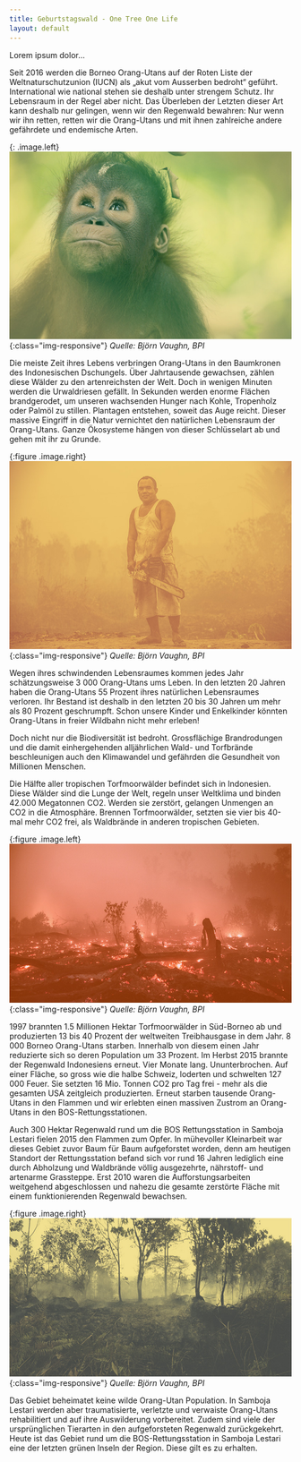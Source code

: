 ```yaml
---
title: Geburtstagswald - One Tree One Life
layout: default
---
```

Lorem ipsum dolor...

Seit 2016 werden die Borneo Orang-Utans auf der Roten Liste der Weltnaturschutzunion (IUCN) als „akut vom Ausserben bedroht“ geführt.
International wie national stehen sie deshalb unter strengem Schutz. Ihr Lebensraum in der Regel aber nicht. Das Überleben der Letzten dieser Art kann deshalb nur gelingen, wenn wir den Regenwald bewahren: Nur wenn wir ihn retten, retten wir die Orang-Utans und mit ihnen zahlreiche andere gefährdete und endemische Arten.

{: .image.left}
  ![image-title-here](assets/img/baby-ou-color-sm.jpg){:class="img-responsive"}
  *Quelle: Björn Vaughn, BPI*

Die meiste Zeit ihres Lebens verbringen Orang-Utans in den Baumkronen des Indonesischen Dschungels. Über Jahrtausende gewachsen, zählen diese Wälder zu den artenreichsten der Welt. Doch in wenigen Minuten werden die Urwaldriesen gefällt. In Sekunden werden enorme Flächen brandgerodet, um unseren wachsenden Hunger nach Kohle, Tropenholz oder Palmöl zu stillen. Plantagen entstehen, soweit das Auge reicht. Dieser massive Eingriff in die Natur vernichtet den natürlichen Lebensraum der Orang-Utans. Ganze Ökosysteme hängen von dieser Schlüsselart ab und gehen mit ihr zu Grunde.

{:figure .image.right}
  ![image-title-here](assets/img/chainsaw.jpg){:class="img-responsive"}
  *Quelle: Björn Vaughn, BPI*

Wegen ihres schwindenden Lebensraumes kommen jedes Jahr schätzungsweise 3 000 Orang-Utans ums Leben. In den letzten 20 Jahren haben die Orang-Utans 55 Prozent ihres natürlichen Lebensraumes verloren. Ihr Bestand ist deshalb in den letzten 20 bis 30 Jahren um mehr als 80 Prozent geschrumpft. Schon unsere Kinder und Enkelkinder könnten Orang-Utans in freier Wildbahn nicht mehr erleben!


Doch nicht nur die Biodiversität ist bedroht. Grossflächige Brandrodungen und die damit einhergehenden alljährlichen Wald- und Torfbrände beschleunigen auch den Klimawandel und gefährden die Gesundheit von Millionen Menschen.

Die Hälfte aller tropischen Torfmoorwälder befindet sich in Indonesien. Diese Wälder sind die Lunge der Welt, regeln unser Weltklima und binden 42.000 Megatonnen CO2. Werden sie zerstört, gelangen Unmengen an CO2 in die Atmosphäre. Brennen Torfmoorwälder, setzten sie vier bis 40-mal mehr CO2 frei, als Waldbrände in anderen tropischen Gebieten.

{:figure .image.left}
  ![image-title-here](assets/img/burnt-forest.jpg){:class="img-responsive"}
  *Quelle: Björn Vaughn, BPI*

1997 brannten 1.5 Millionen Hektar Torfmoorwälder in Süd-Borneo ab und produzierten 13 bis 40 Prozent der weltweiten Treibhausgase in dem Jahr. 8 000 Borneo Orang-Utans starben. Innerhalb von diesem einen Jahr reduzierte sich so deren Population um 33 Prozent. Im Herbst 2015 brannte der Regenwald Indonesiens erneut. Vier Monate lang. Ununterbrochen. Auf einer Fläche, so gross wie die halbe Schweiz, loderten und schwelten 127 000 Feuer. Sie setzten 16 Mio. Tonnen CO2 pro Tag frei - mehr als die gesamten USA zeitgleich produzierten. Erneut starben tausende Orang-Utans in den Flammen und wir erlebten einen massiven Zustrom an Orang-Utans in den BOS-Rettungsstationen.


Auch 300 Hektar Regenwald rund um die BOS Rettungsstation in Samboja Lestari fielen 2015 den Flammen zum Opfer. In mühevoller Kleinarbeit war dieses Gebiet zuvor Baum für Baum aufgeforstet worden, denn am heutigen Standort der Rettungsstation befand sich vor rund 16 Jahren lediglich eine durch Abholzung und Waldbrände völlig ausgezehrte, nährstoff- und artenarme Grassteppe. Erst 2010 waren die Aufforstungsarbeiten weitgehend abgeschlossen und nahezu die gesamte zerstörte Fläche mit einem funktionierenden Regenwald bewachsen.

{:figure .image.right}
  ![image-title-here](assets/img/sl-fire.jpg){:class="img-responsive"}
  *Quelle: Björn Vaughn, BPI*

Das Gebiet beheimatet keine wilde Orang-Utan Population. In Samboja Lestari werden aber traumatisierte, verletzte und verwaiste Orang-Utans rehabilitiert und auf ihre Auswilderung vorbereitet. Zudem sind viele der ursprünglichen Tierarten in den aufgeforsteten Regenwald zurückgekehrt. Heute ist das Gebiet rund um die BOS-Rettungsstation in Samboja Lestari eine der letzten grünen Inseln der Region. Diese gilt es zu erhalten.
